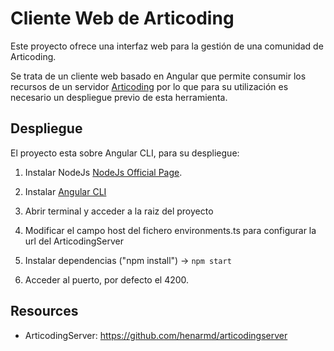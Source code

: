 
# Cliente Web de Articoding

 Este proyecto ofrece una interfaz web para la gestión de una comunidad de Articoding.
 
 Se trata de un cliente web basado en Angular que permite consumir los recursos de un servidor [Articoding](https://github.com/henarmd/articodingserver) por lo que para su utilización es necesario un despliegue previo de esta herramienta.


## Despliegue

El proyecto esta sobre Angular CLI, para su despliegue:

1. Instalar NodeJs [NodeJs Official Page](https://nodejs.org/en).

2. Instalar [Angular CLI](https://github.com/angular/angular-cli)

3. Abrir terminal y acceder a la raiz del proyecto

5. Modificar el campo host del fichero environments.ts para configurar la url del ArticodingServer


6. Instalar dependencias ("npm install") ->  ```npm start```

7. Acceder al puerto, por defecto el 4200.  
 

## Resources

- ArticodingServer: <https://github.com/henarmd/articodingserver>